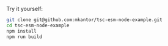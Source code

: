 Try it yourself:
```sh
git clone git@github.com:mkantor/tsc-esm-node-example.git
cd tsc-esm-node-example
npm install
npm run build
```
